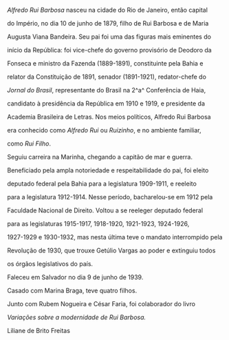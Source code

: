 

*Alfredo Rui Barbosa* nasceu na cidade do Rio de Janeiro, então capital

do Império, no dia 10 de junho de 1879, filho de Rui Barbosa e de Maria

Augusta Viana Bandeira. Seu pai foi uma das figuras mais eminentes do

início da República: foi vice-chefe do governo provisório de Deodoro da

Fonseca e ministro da Fazenda (1889-1891), constituinte pela Bahia e

relator da Constituição de 1891, senador (1891-1921), redator-chefe do

*Jornal do Brasil*, representante do Brasil na 2^a^ Conferência de Haia,

candidato à presidência da República em 1910 e 1919, e presidente da

Academia Brasileira de Letras. Nos meios políticos, Alfredo Rui Barbosa

era conhecido como *Alfredo Rui* ou *Ruizinho*, e no ambiente familiar,

como *Rui Filho*.



Seguiu carreira na Marinha, chegando a capitão de mar e guerra.

Beneficiado pela ampla notoriedade e respeitabilidade do pai, foi eleito

deputado federal pela Bahia para a legislatura 1909-1911, e reeleito

para a legislatura 1912-1914. Nesse período, bacharelou-se em 1912 pela

Faculdade Nacional de Direito. Voltou a se reeleger deputado federal

para as legislaturas 1915-1917, 1918-1920, 1921-1923, 1924-1926,

1927-1929 e 1930-1932, mas nesta última teve o mandato interrompido pela

Revolução de 1930, que trouxe Getúlio Vargas ao poder e extinguiu todos

os órgãos legislativos do país.



Faleceu em Salvador no dia 9 de junho de 1939.



Casado com Marina Braga, teve quatro filhos.



Junto com Rubem Nogueira e César Faria, foi colaborador do livro

*Variações sobre a modernidade de Rui Barbosa.*



Liliane de Brito Freitas



